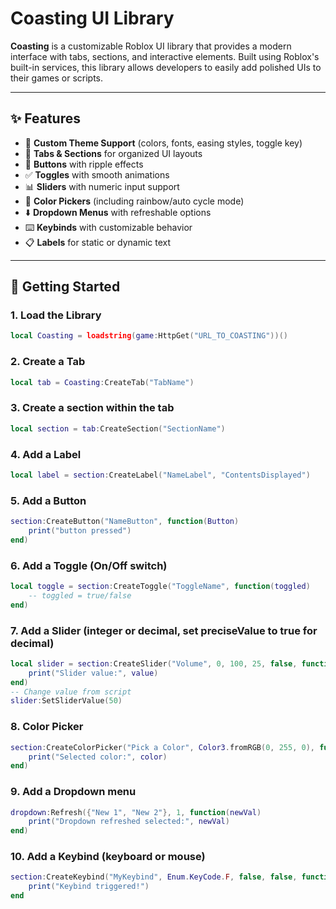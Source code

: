 # Coasting UI Library

**Coasting** is a customizable Roblox UI library that provides a modern interface with tabs, sections, and interactive elements. Built using Roblox's built-in services, this library allows developers to easily add polished UIs to their games or scripts.

---

## ✨ Features

- 🎨 **Custom Theme Support** (colors, fonts, easing styles, toggle key)  
- 📑 **Tabs & Sections** for organized UI layouts  
- 🔘 **Buttons** with ripple effects  
- ✅ **Toggles** with smooth animations  
- 📊 **Sliders** with numeric input support  
- 🎨 **Color Pickers** (including rainbow/auto cycle mode)  
- ⬇️ **Dropdown Menus** with refreshable options  
- ⌨️ **Keybinds** with customizable behavior  
- 📋 **Labels** for static or dynamic text  

---

## 🚀 Getting Started

### 1. Load the Library
```lua
local Coasting = loadstring(game:HttpGet("URL_TO_COASTING"))()
```

### 2. Create a Tab
```lua
local tab = Coasting:CreateTab("TabName")
```

### 3. Create a section within the tab
```lua
local section = tab:CreateSection("SectionName")
```

### 4. Add a Label
```lua
local label = section:CreateLabel("NameLabel", "ContentsDisplayed")
```

### 5. Add a Button
```lua
section:CreateButton("NameButton", function(Button)
    print("button pressed")
end)
```

### 6. Add a Toggle (On/Off switch)
```lua
local toggle = section:CreateToggle("ToggleName", function(toggled)
    -- toggled = true/false
end)
```

### 7. Add a Slider (integer or decimal, set preciseValue to true for decimal)
```lua
local slider = section:CreateSlider("Volume", 0, 100, 25, false, function(value)
    print("Slider value:", value)
end)
-- Change value from script
slider:SetSliderValue(50) 
```

### 8. Color Picker
```lua
section:CreateColorPicker("Pick a Color", Color3.fromRGB(0, 255, 0), function(color)
    print("Selected color:", color)
end)
```

### 9. Add a Dropdown menu
```lua
dropdown:Refresh({"New 1", "New 2"}, 1, function(newVal)
    print("Dropdown refreshed selected:", newVal)
end)
```

### 10. Add a Keybind (keyboard or mouse)
```lua
section:CreateKeybind("MyKeybind", Enum.KeyCode.F, false, false, function()
    print("Keybind triggered!")
end
```






